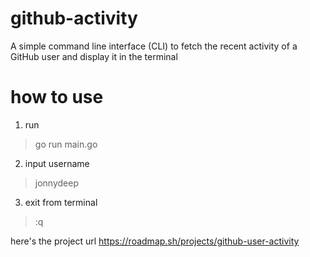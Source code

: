 # github-activity
A simple command line interface (CLI) to fetch the recent activity of a GitHub user and display it in the terminal


# how to use
1. run 
>go run main.go

2. input username
>jonnydeep

3. exit from terminal
>:q

here's the project url
https://roadmap.sh/projects/github-user-activity